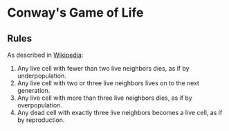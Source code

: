 # Conway's Game of Life

## Rules

As described in [Wikipedia](https://en.wikipedia.org/wiki/Conway%27s_Game_of_Life): 

1. Any live cell with fewer than two live neighbors dies, as if by underpopulation.
2. Any live cell with two or three live neighbors lives on to the next generation.
3. Any live cell with more than three live neighbors dies, as if by overpopulation.
4. Any dead cell with exactly three live neighbors becomes a live cell, as if by reproduction.
